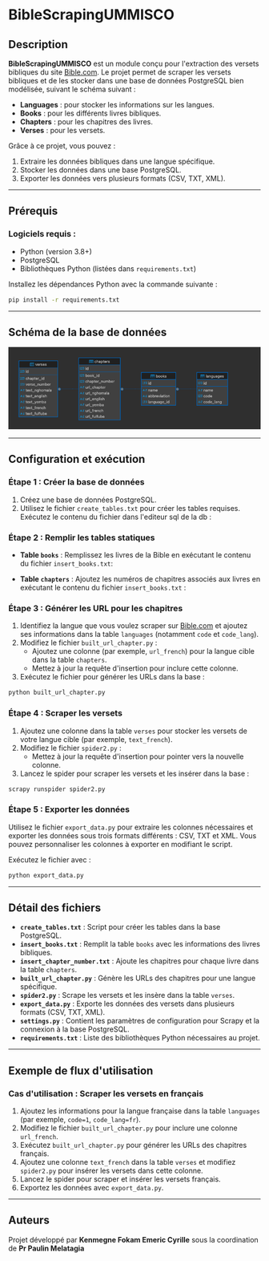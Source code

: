 
# BibleScrapingUMMISCO

## Description

**BibleScrapingUMMISCO** est un module conçu pour l'extraction des versets bibliques du site [Bible.com](https://www.bible.com). Le projet permet de scraper les versets bibliques et de les stocker dans une base de données PostgreSQL bien modélisée, suivant le schéma suivant :

- **Languages** : pour stocker les informations sur les langues.
- **Books** : pour les différents livres bibliques.
- **Chapters** : pour les chapitres des livres.
- **Verses** : pour les versets.

Grâce à ce projet, vous pouvez :
1. Extraire les données bibliques dans une langue spécifique.
2. Stocker les données dans une base PostgreSQL.
3. Exporter les données vers plusieurs formats (CSV, TXT, XML).

---

## Prérequis

### Logiciels requis :
- Python (version 3.8+)
- PostgreSQL
- Bibliothèques Python (listées dans `requirements.txt`)

Installez les dépendances Python avec la commande suivante :

```bash
pip install -r requirements.txt
```

---

## Schéma de la base de données

![Database Schema](database_schema.png)

---

## Configuration et exécution

### Étape 1 : Créer la base de données
1. Créez une base de données PostgreSQL.
2. Utilisez le fichier `create_tables.txt` pour créer les tables requises. Exécutez le contenu du fichier dans l'editeur sql de la db :



### Étape 2 : Remplir les tables statiques
- **Table `books`** :
  Remplissez les livres de la Bible en exécutant le contenu du fichier `insert_books.txt`:

 

- **Table `chapters`** :
  Ajoutez les numéros de chapitres associés aux livres en exécutant le contenu du fichier `insert_books.txt` :

### Étape 3 : Générer les URL pour les chapitres
1. Identifiez la langue que vous voulez scraper sur [Bible.com](https://www.bible.com) et ajoutez ses informations dans la table `languages` (notamment `code` et `code_lang`).
2. Modifiez le fichier `built_url_chapter.py` :
   - Ajoutez une colonne (par exemple, `url_french`) pour la langue cible dans la table `chapters`.
   - Mettez à jour la requête d'insertion pour inclure cette colonne.
3. Exécutez le fichier pour générer les URLs dans la base :

```bash
python built_url_chapter.py
```

### Étape 4 : Scraper les versets
1. Ajoutez une colonne dans la table `verses` pour stocker les versets de votre langue cible (par exemple, `text_french`).
2. Modifiez le fichier `spider2.py` :
   - Mettez à jour la requête d'insertion pour pointer vers la nouvelle colonne.
3. Lancez le spider pour scraper les versets et les insérer dans la base :

```bash
scrapy runspider spider2.py
```

### Étape 5 : Exporter les données
Utilisez le fichier `export_data.py` pour extraire les colonnes nécessaires et exporter les données sous trois formats différents : CSV, TXT et XML. Vous pouvez personnaliser les colonnes à exporter en modifiant le script.

Exécutez le fichier avec :

```bash
python export_data.py
```

---

## Détail des fichiers

- **`create_tables.txt`** : Script pour créer les tables dans la base PostgreSQL.
- **`insert_books.txt`** : Remplit la table `books` avec les informations des livres bibliques.
- **`insert_chapter_number.txt`** : Ajoute les chapitres pour chaque livre dans la table `chapters`.
- **`built_url_chapter.py`** : Génère les URLs des chapitres pour une langue spécifique.
- **`spider2.py`** : Scrape les versets et les insère dans la table `verses`.
- **`export_data.py`** : Exporte les données des versets dans plusieurs formats (CSV, TXT, XML).
- **`settings.py`** : Contient les paramètres de configuration pour Scrapy et la connexion à la base PostgreSQL.
- **`requirements.txt`** : Liste des bibliothèques Python nécessaires au projet.

---

## Exemple de flux d'utilisation

### Cas d'utilisation : Scraper les versets en français
1. Ajoutez les informations pour la langue française dans la table `languages` (par exemple, `code=1`, `code_lang=fr`).
2. Modifiez le fichier `built_url_chapter.py` pour inclure une colonne `url_french`.
3. Exécutez `built_url_chapter.py` pour générer les URLs des chapitres français.
4. Ajoutez une colonne `text_french` dans la table `verses` et modifiez `spider2.py` pour insérer les versets dans cette colonne.
5. Lancez le spider pour scraper et insérer les versets français.
6. Exportez les données avec `export_data.py`.

---

## Auteurs
Projet développé par **Kenmegne Fokam Emeric Cyrille** sous la coordination de **Pr Paulin Melatagia** 



